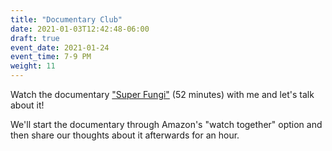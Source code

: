 ```yaml
---
title: "Documentary Club"
date: 2021-01-03T12:42:48-06:00
draft: true
event_date: 2021-01-24
event_time: 7-9 PM
weight: 11
---
```


Watch the documentary ["Super Fungi"](https://www.amazon.com/Super-Fungi-Anne-Rizzo/dp/B07117BQ6R) (52 minutes) with me and let's talk about it!

We'll start the documentary through Amazon's "watch together" option and then share our thoughts about it afterwards for an hour.